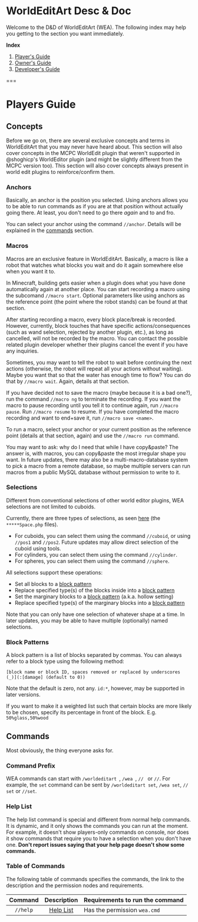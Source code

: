 WorldEditArt Desc & Doc
===
Welcome to the D&D of WorldEditArt (WEA). The following index may help you getting to the section you want immediately.

__Index__

1. [Player's Guide](#players_guide)
1. [Owner's Guide](#owners_guide)
1. [Developer's Guide](#developers_guide)

===

# Players Guide

## Concepts
Before we go on, there are several exclusive concepts and terms in WorldEditArt that you may never have heard about. This section will also cover concepts in the MCPC WorldEdit plugin that weren't supported in @shoghicp's WorldEditor plugin (and might be slightly different from the MCPC version too). This section will also cover concepts always present in world edit plugins to reinforce/confirm them.

### Anchors
Basically, an anchor is the position you selected. Using anchors allows you to be able to run commands as if you are at that position without actually going there. At least, you don't need to go there _again_ and to and fro.

You can select your anchor using the command `//anchor`. Details will be explained in the [commands](#commands) section.

### Macros
Macros are an exclusive feature in WorldEditArt. Basically, a macro is like a robot that watches what blocks you wait and do it again somewhere else when you want it to.

In Minecraft, building gets easier when a plugin does what you have done automatically again at another place. You can start recording a macro using the subcomand `//macro start`. Optional parameters like using anchors as the reference point (the point where the robot stands) can be found at that section.

After starting recording a macro, every block place/break is recorded. However, currently, block touches that have specific actions/consequences (such as wand selection, rejected by another plugin, etc.), as long as cancelled, will not be recorded by the macro. You can contact the possible related plugin developer whether their plugins cancel the event if you have any inquiries.

Sometimes, you may want to tell the robot to wait before continuing the next actions (otherwise, the robot will repeat all your actions without waiting). Maybe you want that so that the water has enough time to flow? You can do that by `//macro wait`. Again, details at that section.

If you have decided not to save the macro (maybe because it is a bad one?), run the command `//macro ng` to terminate the recording. If you want the macro to pause recording until you tell it to continue again, run `//macro pause`. Run `//macro resume` to resume. If you have completed the macro recording and want to end+save it, run `//macro save <name>`.

To run a macro, select your anchor or your current position as the reference point (details at that section, again) and use the `//macro run` command.

You may want to ask: why do I need that while I have copy&paste? The answer is, with macros, you can copy&paste the most irregular shape you want. In future updates, there may also be a multi-macro-database system to pick a macro from a remote database, so maybe multiple servers can run macros from a public MySQL database without permission to write to it.

### Selections
Different from conventional selections of other world editor plugins, WEA selections are not limited to cuboids.

Currently, there are three types of selections, as seen [here](https://github.com/PEMapModder/Small-ZC-Plugins/tree/master/WorldEditArt/src/pemapmodder/worldeditart/utils/spaces) (the `*****Space.php` files).
* For cuboids, you can select them using the command `//cuboid`, or using `//pos1` and `//pos2`. Future updates may allow direct selection of the cuboid using tools.
* For cylinders, you can select them using the command `//cylinder`.
* For spheres, you can select them using the command `//sphere`.

All selections support these operations:
* Set all blocks to a [block pattern](block-patterns)
* Replace specified type(s) of the blocks inside into a [block pattern](block-patterns)
* Set the marginary blocks to a [block pattern](block-patterns) (a.k.a. hollow setting)
* Replace specified type(s) of the marginary blocks into a [block pattern](block-patterns)

Note that you can only have one selection of whatever shape at a time. In later updates, you may be able to have multiple (optionally) named selections.

### Block Patterns
A block pattern is a list of blocks separated by commas. You can always refer to a block type using the following method:

```
[block name or block ID, spaces removed or replaced by underscores (_)](:[damage] (default to 0))
```

Note that the default is zero, not any. `id:*`, however, may be supported in later versions.

If you want to make it a weighted list such that certain blocks are more likely to be chosen, specify its percentage in front of the block. E.g. `50%glass,50%wood`



## Commands
Most obviously, the thing everyone asks for.

### Command Prefix
WEA commands can start with `/worldeditart `, `/wea `, `// ` or `//`. For example, the `set` command can be sent by `/worldeditart set`, `/wea set`, `// set` or `//set`.

### Help List
The help list command is special and different from normal help commands. It is dynamic, and it only shows the commands you can run at the moment. For example, it doesn't show players-only commands on console, nor does it show commands that require you to have a selection when you don't have one. **Don't report issues saying that your help page doesn't show some commands.**

### Table of Commands
The following table of commands specifies the commands, the link to the description and the permission nodes and requirements.

| Command | Description | Requirements to run the command |
| :---: | :---: | :--- |
| `//help` | [Help List](#help-list) | Has the permission `wea.cmd` |
